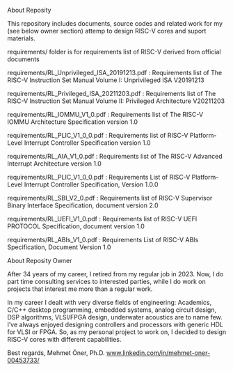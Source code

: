 About Reposity

This repository includes documents, source codes and related work for my (see below owner section) attemp to design RISC-V cores and suport materials.

requirements/ folder is for requirements list of RISC-V derived from official documents

requirements/RL_Unprivileged_ISA_20191213.pdf : Requirements list of The RISC-V Instruction Set Manual Volume I: Unprivileged ISA V20191213

requirements/RL_Privileged_ISA_20211203.pdf : Requirements list of The RISC-V Instruction Set Manual Volume II: Privileged Architecture V20211203 

requirements/RL_IOMMU_V1_0.pdf : Requirements list of The RISC-V IOMMU Architecture Specification version 1.0

requirements/RL_PLIC_V1_0_0.pdf : Requirements list of RISC-V Platform-Level Interrupt Controller Specification version 1.0

requirements/RL_AIA_V1_0.pdf : Requirements list of The RISC-V Advanced Interrupt Architecture version 1.0

requirements/RL_PLIC_V1_0_0.pdf : Requirements List of RISC-V Platform-Level Interrupt Controller Specification, Version 1.0.0 

requirements/RL_SBI_V2_0.pdf : Requirements list of RISC-V Supervisor Binary Interface Specification, document version 2.0

requirements/RL_UEFI_V1_0.pdf : Requirements list of RISC-V UEFI PROTOCOL Specification, document version 1.0

requirements/RL_ABIs_V1_0.pdf : Requirements List of RISC-V ABIs Specification, Document Version 1.0

About Reposity Owner

After 34 years of my career, I retired from my regular job in 2023. 
Now, I do part time consulting services to interested parties, while I do work on projects that interest me more than a regular work. 

In my career I dealt with very diverse fields of engineering: Academics, C/C++ desktop programming,  embedded systems, analog circuit design, 
DSP algorithms, VLSI/FPGA design, underwater acoustics are to name few. 
I’ve always enjoyed designing controllers and processors with generic HDL for VLSI or FPGA. 
So, as my personal project to work on, I decided to design RISC-V cores with different capabilities. 

Best regards,
Mehmet Öner, Ph.D.
www.linkedin.com/in/mehmet-oner-00453733/
